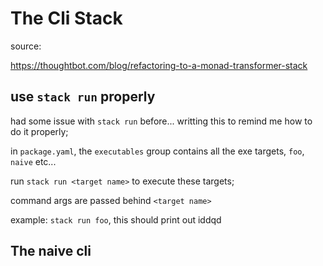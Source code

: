 # The Cli Stack

source:

https://thoughtbot.com/blog/refactoring-to-a-monad-transformer-stack

## use `stack run` properly

had some issue with `stack run` before... writting this to remind
me how to do it properly;

in `package.yaml`, the `executables` group contains all the exe
targets, `foo`, `naive` etc...

run `stack run <target name>` to execute these targets;

command args are passed behind `<target name>`

example: `stack run foo`, this should print out iddqd

## The naive cli
